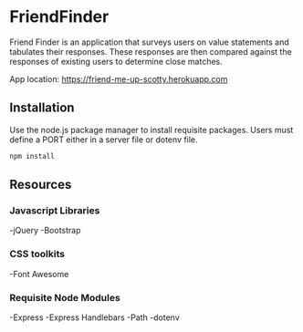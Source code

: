 # FriendFinder

Friend Finder is an application that surveys users on value statements and 
tabulates their responses. These responses are then compared against the responses of
existing users to determine close matches.

App location: https://friend-me-up-scotty.herokuapp.com

## Installation

Use the node.js package manager to install requisite packages. Users must define a 
PORT either in a server file or dotenv file.

```bash
npm install
```

## Resources

### Javascript Libraries

-jQuery
-Bootstrap

### CSS toolkits

-Font Awesome

### Requisite Node Modules

-Express
-Express Handlebars
-Path
-dotenv



